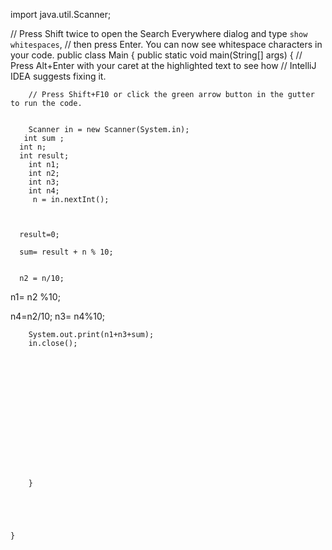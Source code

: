 import java.util.Scanner;

// Press Shift twice to open the Search Everywhere dialog and type `show whitespaces`,
// then press Enter. You can now see whitespace characters in your code.
public class Main {
    public static void main(String[] args) {
        // Press Alt+Enter with your caret at the highlighted text to see how
        // IntelliJ IDEA suggests fixing it.

        // Press Shift+F10 or click the green arrow button in the gutter to run the code.


        Scanner in = new Scanner(System.in);
       int sum ;
      int n;
      int result;
        int n1;
        int n2;
        int n3;
        int n4;
         n = in.nextInt();



      result=0;

      sum= result + n % 10;


      n2 = n/10;

n1= n2 %10;

n4=n2/10;
       n3= n4%10;



        System.out.print(n1+n3+sum);
        in.close();















        }





    }
